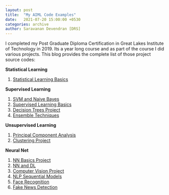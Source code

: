 ```yaml
---
layout: post
title:  "My AIML Code Examples"
date:   2021-07-20 15:00:00 +0530
categories: archive
author: Saravanan Devendran [DRS]
---
```

I completed my Post Graduate Diploma Certification in Great Lakes Institute of Technology in 2019. Its a year long course and as part of the course I did various projects. This blog provides the complete list of those project source codes:

**Statistical Learning**
1. [Statistical Learning Basics](https://github.com/GreatLearningAIML1/statistical-learning-project-saransathy)

**Supervised Learning**
1. [SVM and Naive Bayes](https://github.com/GreatLearningAIML1/supervised-learning-project-2-svm-naive-bayes-saransathy)
2. [Supervised Learning Basics](https://github.com/GreatLearningAIML1/supervised-learning-project-saransathy)
3. [Decision Trees Project](https://github.com/GreatLearningAIML1/ensembletechniques-project1-decisiontrees-saransathy)
4. [Ensemble Techniques](https://github.com/GreatLearningAIML1/pgp-aiml-bangalore-ensembletechniques-project2-saransathy)

**Unsupervised Learning**
1. [Principal Component Analysis](https://github.com/GreatLearningAIML1/project-2-unsupervised-learning-pca-fa-saransathy)
2. [Clustering Project](https://github.com/GreatLearningAIML1/project-2-unsupervised-learning-clustering-saransathy)

**Neural Net**
1. [NN Basics Project](https://github.com/GreatLearningAIML1/pgp-aiml-blr-neuralnetworks-basics-project1-saransathy)
2. [NN and DL](https://github.com/GreatLearningAIML1/aiml-may-batch-nn-dl-project2-saransathy)
3. [Computer Vision Project](https://github.com/GreatLearningAIML1/pgp-aiml-may-computervisionwithcnn-project2-saransathy)
4. [NLP Sequential Models](https://github.com/GreatLearningAIML1/aiml-bangalore-sequential-models-nlp-project1-saransathy)
5. [Face Recognition](https://github.com/GreatLearningAIML1/aiml-may-acv-project-saransathy)
6. [Fake News Detection](https://github.com/GreatLearningAIML1/aiml-may-sequential-models-fakenewsdetection-saransathy)